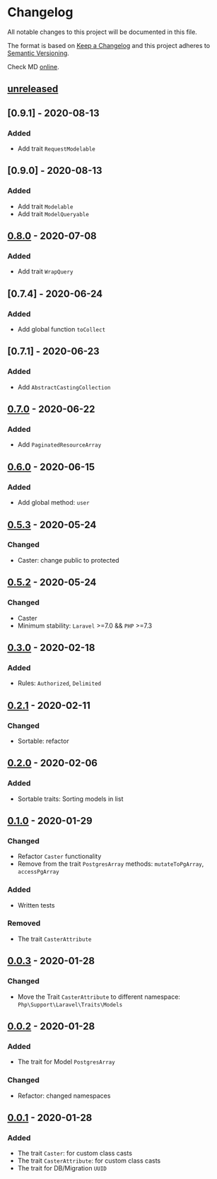 # Changelog

All notable changes to this project will be documented in this file.

The format is based on [Keep a Changelog][keepachangelog]
and this project adheres to [Semantic Versioning][semver].

Check MD [online][check-online].

## [unreleased]

## [0.9.1] - 2020-08-13

### Added

- Add trait `RequestModelable`

## [0.9.0] - 2020-08-13

### Added

- Add trait `Modelable`
- Add trait `ModelQueryable`

## [0.8.0] - 2020-07-08

### Added

- Add trait `WrapQuery`

## [0.7.4] - 2020-06-24

### Added

- Add global function `toCollect`

## [0.7.1] - 2020-06-23

### Added

- Add `AbstractCastingCollection`

## [0.7.0] - 2020-06-22

### Added

- Add `PaginatedResourceArray`

## [0.6.0] - 2020-06-15

### Added

- Add global method: `user`

## [0.5.3] - 2020-05-24

### Changed

- Caster: change public to protected

## [0.5.2] - 2020-05-24

### Changed

- Caster
- Minimum stability: `Laravel` >=7.0 && `PHP` >=7.3

## [0.3.0] - 2020-02-18

### Added

- Rules: `Authorized`, `Delimited`

## [0.2.1] - 2020-02-11

### Changed

- Sortable: refactor

## [0.2.0] - 2020-02-06

### Added

- Sortable traits: Sorting models in list

## [0.1.0] - 2020-01-29

### Changed

- Refactor `Caster` functionality
- Remove from the trait `PostgresArray` methods: `mutateToPgArray`, `accessPgArray`

### Added

- Written tests

### Removed

- The trait `CasterAttribute`

## [0.0.3] - 2020-01-28

### Changed

- Move the Trait `CasterAttribute` to different namespace: `Php\Support\Laravel\Traits\Models`

## [0.0.2] - 2020-01-28

### Added

- The trait for Model `PostgresArray`

### Changed

- Refactor: changed namespaces

## [0.0.1] - 2020-01-28

### Added

- The trait `Caster`: for custom class casts
- The trait `CasterAttribute`: for custom class casts
- The trait for DB/Migration `UUID`

[unreleased]: https://github.com/efureev/laravel-support/compare/v0.9.0...HEAD
[0.8.0]: https://github.com/efureev/laravel-support/compare/v0.8.0...v0.9.0
[0.8.0]: https://github.com/efureev/laravel-support/compare/v0.7.0...v0.8.0
[0.7.0]: https://github.com/efureev/laravel-support/compare/v0.6.0...v0.7.0
[0.6.0]: https://github.com/efureev/laravel-support/compare/v0.5.3...v0.6.0
[0.5.3]: https://github.com/efureev/laravel-support/compare/v0.5.2...v0.5.3
[0.5.2]: https://github.com/efureev/laravel-support/compare/v0.3.0...v0.5.2
[0.3.0]: https://github.com/efureev/laravel-support/compare/v0.2.1...v0.3.0
[0.2.1]: https://github.com/efureev/laravel-support/compare/v0.2.0...v0.2.1
[0.2.0]: https://github.com/efureev/laravel-support/compare/v0.1.0...v0.2.0
[0.1.0]: https://github.com/efureev/laravel-support/compare/v0.0.3...v0.1.0
[0.0.3]: https://github.com/efureev/laravel-support/compare/v0.0.2...v0.0.3
[0.0.2]: https://github.com/efureev/laravel-support/compare/v0.0.1...v0.0.2
[0.0.1]: https://github.com/efureev/laravel-support/releases/tag/v0.0.1

[keepachangelog]:https://keepachangelog.com/en/1.1.0/
[semver]:https://semver.org/spec/v2.0.0.html
[check-online]:https://dlaa.me/markdownlint
